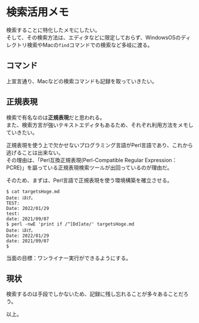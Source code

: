 # 検索活用メモ
検索することに特化したメモにしたい。  
そして、その検索方法は、エディタなどに限定しておらず、WindowsOSのディレクトリ検索やMacの`find`コマンドでの検索など多岐に渡る。  

## コマンド
上宣言通り、Macなどの検索コマンドも記録を取っていきたい。  


## 正規表現
検索で有名なのは**正規表現**だと思われる。  
また、検索方言が強いテキストエディタもあるため、それぞれ利用方法をメモしていきたい。  

正規表現を使う上で欠かせないプログラミング言語がPerl言語であり、これから逃げることは出来ない。  
その理由は、「Perl互換正規表現(Perl-Compatible Regular Expression：PCRE)」を謳っている正規表現検索ツールが出回っているのが理由だ。  

そのため、まずは、Perl言語で正規表現を使う環境構築を確立させる。  
```terminal
$ cat targetsHoge.md
Date: ほげ。
TEST:
Date: 2022/01/29
test:
date: 2021/09/07
$ perl -nwE 'print if /^[Dd]ate/' targetsHoge.md
Date: ほげ。
Date: 2022/01/29
date: 2021/09/07
$
```
当面の目標：ワンライナー実行ができるようにする。  


## 現状
検索するのは手段でしかないため、記録に残し忘れることが多々あることだろう。  

以上。
